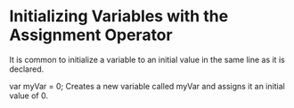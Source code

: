 # Initializing Variables with the Assignment Operator

It is common to initialize a variable to an initial value in the same line as it is declared.

var myVar = 0;
Creates a new variable called myVar and assigns it an initial value of 0.